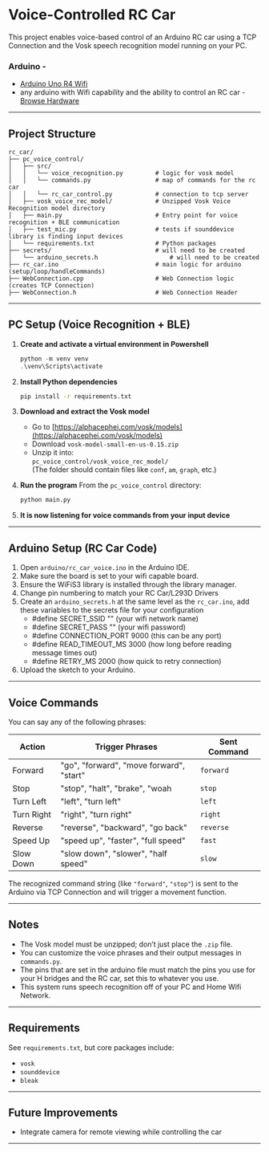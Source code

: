 # Voice-Controlled RC Car

This project enables voice-based control of an Arduino RC car using a TCP Connection and the Vosk speech recognition model running on your PC.

### Arduino -  
- [Arduino Uno R4 Wifi](https://docs.arduino.cc/hardware/uno-r4-wifi/)
- any arduino with Wifi capability and the ability to control an RC car - [Browse Hardware](https://docs.arduino.cc/hardware/)
---

##  Project Structure

```
rc_car/
├── pc_voice_control/
│   ├── src/
│   │   └── voice_recognition.py         # logic for vosk model 
│   │   └── commands.py                  # map of commands for the rc car
│   │   └── rc_car_control.py            # connection to tcp server
│   ├── vosk_voice_rec_model/            # Unzipped Vosk Voice Recognition model directory
│   ├── main.py                          # Entry point for voice recognition + BLE communication
│   ├── test_mic.py                      # tests if sounddevice library is finding input devices
│   └── requirements.txt                 # Python packages
├── secrets/                             # will need to be created 
│   └── arduino_secrets.h                    # will need to be created
├── rc_car.ino                           # main logic for arduino (setup/loop/handleCommands) 
├── WebConnection.cpp                    # Web Connection logic (creates TCP Connection)    
├── WebConnection.h                      # Web Connection Header     
```

---

## PC Setup (Voice Recognition + BLE)

1. **Create and activate a virtual environment in Powershell**  
   ```powershell
   python -m venv venv
   .\venv\Scripts\activate
   ```

2. **Install Python dependencies**
   ```bash
   pip install -r requirements.txt
   ```

3. **Download and extract the Vosk model**
   - Go to [https://alphacephei.com/vosk/models](https://alphacephei.com/vosk/models)
   - Download `vosk-model-small-en-us-0.15.zip`
   - Unzip it into:  
     `pc_voice_control/vosk_voice_rec_model/`  
     (The folder should contain files like `conf`, `am`, `graph`, etc.)

4. **Run the program**
   From the `pc_voice_control` directory:
   ```bash
   python main.py
   ```
5. **It is now listening for voice commands from your input device**

---

## Arduino Setup (RC Car Code)

1. Open `arduino/rc_car_voice.ino` in the Arduino IDE.
2. Make sure the board is set to your wifi capable board.
3. Ensure the WiFiS3 library is installed through the library manager.
4. Change pin numbering to match your RC Car/L293D Drivers
5. Create an `arduino_secrets.h` at the same level as the `rc_car.ino`,
   add these variables to the secrets file for your configuration
   - #define SECRET_SSID "" (your wifi network name)
   - #define SECRET_PASS "" (your wifi password)
   - #define CONNECTION_PORT 9000 (this can be any port)
   - #define READ_TIMEOUT_MS 3000 (how long before reading message times out)
   - #define RETRY_MS 2000 (how quick to retry connection)
5. Upload the sketch to your Arduino.

---

## Voice Commands

You can say any of the following phrases:

| Action          | Trigger Phrases                           | Sent Command |
|-----------------|-------------------------------------------|-------------|
| Forward         | "go", "forward", "move forward", "start"  | `forward`   |
| Stop            | "stop", "halt", "brake", "woah            | `stop`      |
| Turn Left       | "left", "turn left"                       | `left`      |
| Turn Right      | "right", "turn right"                     | `right`     |
| Reverse         | "reverse", "backward", "go back"          | `reverse`   |
| Speed Up        | "speed up", "faster", "full speed"        | `fast`      |
| Slow Down       | "slow down", "slower", "half speed"       | `slow`      |

The recognized command string (like `"forward"`, `"stop"`) is sent to the Arduino via TCP Connection and will trigger a movement function. 

---
## Notes

- The Vosk model must be unzipped; don’t just place the `.zip` file.
- You can customize the voice phrases and their output messages in `commands.py`.
- The pins that are set in the arduino file must match the pins you use for your H bridges and the RC car, set this to whatever you use. 
- This system runs speech recognition off of your PC and Home Wifi Network.

---

##  Requirements

See `requirements.txt`, but core packages include:

- `vosk`
- `sounddevice`
- `bleak`

---

##  Future Improvements 
- Integrate camera for remote viewing while controlling the car  

---

